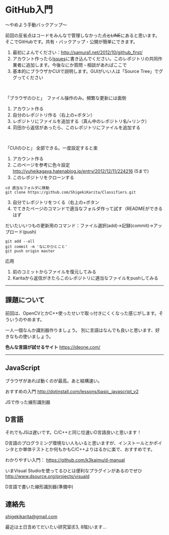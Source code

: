 
# GitHub入門
〜やめよう手動バックアップ〜

前回の反省点はコードをみんなで管理しなかった点~~とLINE~~にあると思います。そこでGitHubです。共有・バックアップ・公開が簡単にできます。

1. 最初によんでください：http://samura1.net/2012/10/github_first/
2. アカウント作ったら[Issues](https://github.com/ShigekiKarita/Classifiers/issues)に書き込んでください。このレポジトリの共同作業者に追加します。今後なにか質問・相談があればここで
3. 基本的にブラウザかCUIで説明します。GUIがいい人は「Source Tree」でググってください


<br>


「ブラウザのひと」　ファイル操作のみ。頻繁な更新には面倒

1. アカウント作る
2. 自分のレポジトリ作る（右上の+ボタン）
3. レポジトリにファイルを追加する（真ん中のレポジトリ名/+リンク）
4. 苅田から返信があったら、このレポジトリにファイルを追加する


<br>


「CUIのひと」  全部できる。一度設定すると楽

1. アカウント作る
2. このページを参考に色々設定 http://yuheikagaya.hatenablog.jp/entry/2012/12/11/224216 (5まで)
2. このレポジトリをクローンする

```
cd 適当なフォルダに移動
git clone https://github.com/ShigekiKarita/Classifiers.git
```

3. 自分でレポジトリをつくる（右上の+ボタン
5. でてきたページのコマンドで適当なフォルダ作って試す（READMEができるはず


だいたいいつもの更新用のコマンド：ファイル選択(add)→記録(commit)→アップロード(push)

```
git add --all
git commit -m 'なにかひとこと'
git push origin master
```

応用

1. 前のコミットからファイルを復元してみる
2. Karitaから返信がきたらこのレポジトリに適当なファイルをpushしてみる

---

## 課題について

前回は、OpenCVとかC++使ったせいで取っ付きにくくなった感じがします。そういうのやめます。

一人一個なんか識別器作りましょう。
別に言語はなんでも良いと思います、好きなもの使いましょう。

**色んな言語が試せるサイト**
https://ideone.com/ 

---

## JavaScript

ブラウザがあれば動くのが最高。あと結構速い。

おすすめの入門 http://dotinstall.com/lessons/basic_javascript_v2

JSで作った線形識別器

## D言語

それでもJSは遅いです。C/C++と同じ位速いD言語良いと思います！

D言語のプログラミング環境ない人もいると思いますが、インストールとかポインタとか単体テストとか何もかもC/C++よりはるかに楽で、おすすめです。

わかりやすい入門： https://github.com/k3kaimu/d-manual

いまVisual Studioを使ってるひとは便利なプラグインがあるのでぜひ http://www.dsource.org/projects/visuald

D言語で書いた線形識別器(準備中)


## 連絡先
shigekikarita@gmail.com

最近は土日含めてだいたい研究室(E3, 8階)います...
